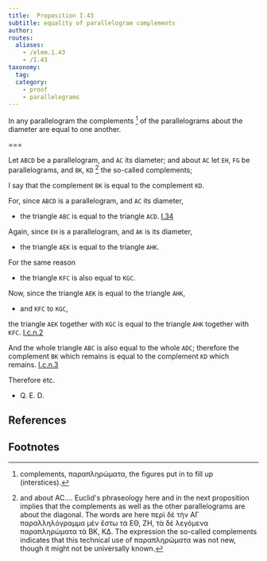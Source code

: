 ```yaml
---
title:  Proposition I.43
subtitle: equality of parallelogram complements
author:
routes:
  aliases:
    - /elem.1.43
    - /I.43
taxonomy:
  tag:
  category:
    - proof
    - parallelograms
---
```


In any parallelogram the complements [^I.43:1]  of the parallelograms about the diameter are equal to one another.

===

Let `ABCD` be a parallelogram, and `AC` its diameter; and about `AC` let `EH`, `FG` be parallelograms, and `BK`, `KD` [^I.43:2] the so-called complements;

I say that the complement `BK` is equal to the complement `KD`.

For, since `ABCD` is a parallelogram, and `AC` its diameter, 

- the triangle `ABC` is equal to the triangle `ACD`. [I.34]

Again, since `EH` is a parallelogram, and `AK` is its diameter, 

- the triangle `AEK` is equal to the triangle `AHK`.

For the same reason 

- the triangle `KFC` is also equal to `KGC`.

Now, since the triangle `AEK` is equal to the triangle `AHK`, 

- and `KFC` to `KGC`,

the triangle `AEK` together with `KGC` is equal to the triangle `AHK` together with `KFC`. [I.c.n.2]

And the whole triangle `ABC` is also equal to the whole `ADC`; therefore the complement `BK` which remains is equal to the complement `KD` which remains. [I.c.n.3]

Therefore etc.

- Q. E. D.

## References

[I.34]: /elem.1.34 "Book 1 - Proposition 34"
[I.c.n.2]: /elem.1.c.n.2 "Book 1 - Common Notion 2"
[I.c.n.3]: /elem.1.c.n.3 "Book 1 - Common Notion 3"

## Footnotes

[^I.43:1]: complements,
    <foreign lang="greek">παραπληρώματα</foreign>, the figures put in to fill up (interstices).

[^I.43:2]: and about AC....
    Euclid's phraseology here and in the next proposition implies that the complements as well as the other parallelograms are <quote>about</quote> the diagonal. The words are here <foreign lang="greek">περὶ δὲ τὴν ΑΓ παραλληλόγραμμα μὲν ἔστω τὰ ΕΘ, ΖΗ, τὰ δὲ λεγόμενα παραπληρώματα τὰ ΒΚ, ΚΔ</foreign>. The expression <quote>the so-called complements</quote> indicates that this technical use of <foreign lang="greek">παραπληρώματα</foreign> was not new, though it might not be universally known.
